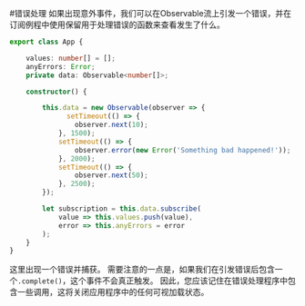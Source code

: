 #错误处理
如果出现意外事件，我们可以在Observable流上引发一个错误，并在订阅例程中使用保留用于处理错误的函数来查看发生了什么。
```ts
export class App {

    values: number[] = [];
    anyErrors: Error;
    private data: Observable<number[]>;

    constructor() {

        this.data = new Observable(observer => {
              setTimeout(() => {
                observer.next(10);
            }, 1500);
            setTimeout(() => {
                observer.error(new Error('Something bad happened!'));
            }, 2000);
            setTimeout(() => {
                observer.next(50);
            }, 2500);
        });

        let subscription = this.data.subscribe(
            value => this.values.push(value),
            error => this.anyErrors = error
        );
    }
}
```
这里出现一个错误并捕获。 需要注意的一点是，如果我们在引发错误后包含一个`.complete()`，这个事件不会真正触发。 因此，您应该记住在错误处理程序中包含一些调用，这将关闭应用程序中的任何可视加载状态。